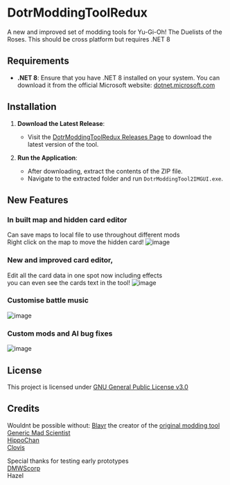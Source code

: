 # DotrModdingToolRedux

A new and improved set of modding tools for Yu-Gi-Oh! The Duelists of the Roses.
This should be cross platform but requires .NET 8

## Requirements

- **.NET 8**: Ensure that you have .NET 8 installed on your system. You can download it from the official Microsoft website: [dotnet.microsoft.com](https://dotnet.microsoft.com/en-us/download/dotnet/8.0?)

## Installation

1. **Download the Latest Release**:
   - Visit the [DotrModdingToolRedux Releases Page](https://github.com/batzpup/DotrModdingToolRedux/releases) to download the latest version of the tool.

2. **Run the Application**:
   - After downloading, extract the contents of the ZIP file.
   - Navigate to the extracted folder and run `DotrModdingTool2IMGUI.exe`.

## New Features
### In built map and hidden card editor
Can save maps to local file to use throughout different mods  
Right click on the map to move the hidden card!
![image](https://github.com/user-attachments/assets/18061633-f291-4129-8e96-7bcf1a0ca14a)
### New and improved card editor, 
Edit all the card data in one spot now including effects  
you can even see the cards text in the tool!
![image](https://github.com/user-attachments/assets/11e94345-4aa5-4a45-a95f-3056887793c7)
### Customise battle music
![image](https://github.com/user-attachments/assets/48535751-de6a-46b9-a359-25dc172f6c56)
### Custom mods and AI bug fixes
![image](https://github.com/user-attachments/assets/76f3c0da-62b0-496e-80ee-26cc1575471d)


## License


This project is licensed under [GNU General Public License v3.0](https://github.com/batzpup/DotrModdingToolRedux/blob/master/LICENSE)

## Credits
Wouldnt be possible without:
[Blayr](https://github.com/Blayr) the creator of the [original modding tool](https://github.com/Blayr/DOTR-Modding-Tool)  
[Generic Mad Scientist](https://github.com/GenericMadScientist)  
[HippoChan](https://github.com/rjoken)  
[Clovis](https://www.youtube.com/@ClovissenpaiDotR)

Special thanks for testing early prototypes  
[DMWScorp](https://www.youtube.com/@DMWScorpian)  
Hazel
   
